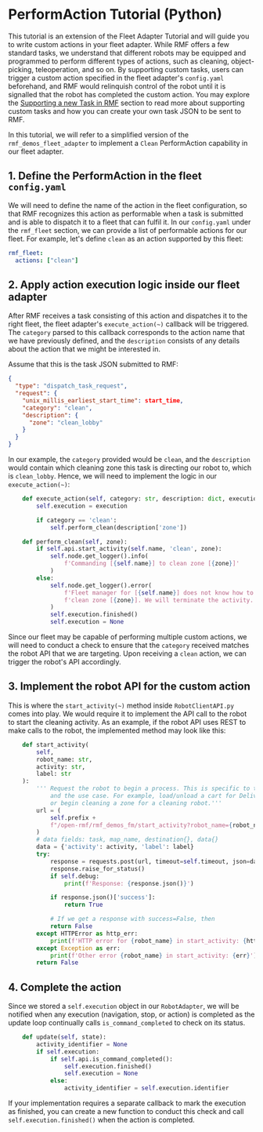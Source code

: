 # PerformAction Tutorial (Python)

This tutorial is an extension of the Fleet Adapter Tutorial and will guide you to write custom actions in your fleet adapter. While RMF offers a few standard tasks, we understand that different robots may be equipped and programmed to perform different types of actions, such as cleaning, object-picking, teleoperation, and so on. By supporting custom tasks, users can trigger a custom action specified in the fleet adapter's `config.yaml` beforehand, and RMF would relinquish control of the robot until it is signalled that the robot has completed the custom action. You may explore the [Supporting a new Task in RMF](./task_new.md) section to read more about supporting custom tasks and how you can create your own task JSON to be sent to RMF.

In this tutorial, we will refer to a simplified version of the `rmf_demos_fleet_adapter` to implement a `Clean` PerformAction capability in our fleet adapter.

## 1. Define the PerformAction in the fleet `config.yaml`

We will need to define the name of the action in the fleet configuration, so that RMF recognizes this action as performable when a task is submitted and is able to dispatch it to a fleet that can fulfil it. In our `config.yaml` under the `rmf_fleet` section, we can provide a list of performable actions for our fleet. For example, let's define `clean` as an action supported by this fleet:

```yaml
rmf_fleet:
  actions: ["clean"]
```

## 2. Apply action execution logic inside our fleet adapter

After RMF receives a task consisting of this action and dispatches it to the right fleet, the fleet adapter's `execute_action(~)` callback will be triggered. The `category` parsed to this callback corresponds to the action name that we have previously defined, and the `description` consists of any details about the action that we might be interested in.

Assume that this is the task JSON submitted to RMF:
```json
{
  "type": "dispatch_task_request",
  "request": {
    "unix_millis_earliest_start_time": start_time,
    "category": "clean",
    "description": {
      "zone": "clean_lobby"
    }
  }
}
```

In our example, the `category` provided would be `clean`, and the `description` would contain which cleaning zone this task is directing our robot to, which is `clean_lobby`. Hence, we will need to implement the logic in our `execute_action(~)`:

```python
    def execute_action(self, category: str, description: dict, execution):
        self.execution = execution

        if category == 'clean':
            self.perform_clean(description['zone'])

    def perform_clean(self, zone):
        if self.api.start_activity(self.name, 'clean', zone):
            self.node.get_logger().info(
                f'Commanding [{self.name}] to clean zone [{zone}]'
            )
        else:
            self.node.get_logger().error(
                f'Fleet manager for [{self.name}] does not know how to '
                f'clean zone [{zone}]. We will terminate the activity.'
            )
            self.execution.finished()
            self.execution = None
```

Since our fleet may be capable of performing multiple custom actions, we will need to conduct a check to ensure that the `category` received matches the robot API that we are targeting. Upon receiving a `clean` action, we can trigger the robot's API accordingly.

## 3. Implement the robot API for the custom action

This is where the `start_activity(~)` method inside `RobotClientAPI.py` comes into play. We would require it to implement the API call to the robot to start the cleaning activity. As an example, if the robot API uses REST to make calls to the robot, the implemented method may look like this:

```python
    def start_activity(
        self,
        robot_name: str,
        activity: str,
        label: str
    ):
        ''' Request the robot to begin a process. This is specific to the robot
            and the use case. For example, load/unload a cart for Deliverybot
            or begin cleaning a zone for a cleaning robot.'''
        url = (
            self.prefix +
            f"/open-rmf/rmf_demos_fm/start_activity?robot_name={robot_name}"
        )
        # data fields: task, map_name, destination{}, data{}
        data = {'activity': activity, 'label': label}
        try:
            response = requests.post(url, timeout=self.timeout, json=data)
            response.raise_for_status()
            if self.debug:
                print(f'Response: {response.json()}')

            if response.json()['success']:
                return True

            # If we get a response with success=False, then
            return False
        except HTTPError as http_err:
            print(f'HTTP error for {robot_name} in start_activity: {http_err}')
        except Exception as err:
            print(f'Other error {robot_name} in start_activity: {err}')
        return False
```

## 4. Complete the action

Since we stored a `self.execution` object in our `RobotAdapter`, we will be notified when any execution (navigation, stop, or action) is completed as the update loop continually calls `is_command_completed` to check on its status.

```python
    def update(self, state):
        activity_identifier = None
        if self.execution:
            if self.api.is_command_completed():
                self.execution.finished()
                self.execution = None
            else:
                activity_identifier = self.execution.identifier
```

If your implementation requires a separate callback to mark the execution as finished, you can create a new function to conduct this check and call `self.execution.finished()` when the action is completed.
